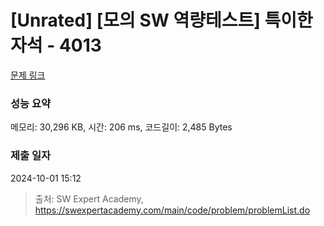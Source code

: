 # [Unrated] [모의 SW 역량테스트] 특이한 자석 - 4013 

[문제 링크](https://swexpertacademy.com/main/code/problem/problemDetail.do?contestProbId=AWIeV9sKkcoDFAVH) 

### 성능 요약

메모리: 30,296 KB, 시간: 206 ms, 코드길이: 2,485 Bytes

### 제출 일자

2024-10-01 15:12



> 출처: SW Expert Academy, https://swexpertacademy.com/main/code/problem/problemList.do